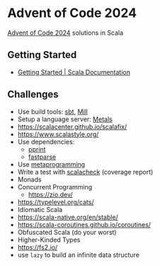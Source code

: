 # Advent of Code 2024

[Advent of Code 2024](https://adventofcode.com/2024) solutions in Scala

## Getting Started

- [Getting Started | Scala Documentation](https://docs.scala-lang.org/getting-started/install-scala.html)

## Challenges

- Use build tools: [sbt](https://www.scala-sbt.org/), [Mill](https://mill-build.org/)
- Setup a language server: [Metals](https://scalameta.org/metals/)
- https://scalacenter.github.io/scalafix/
- https://www.scalastyle.org/
- Use dependencies:
  - [pprint](https://com-lihaoyi.github.io/PPrint/)
  - [fastparse](https://github.com/com-lihaoyi/fastparse)
- Use [metaprogramming](https://docs.scala-lang.org/scala3/reference/metaprogramming/index.html)
- Write a test with [scalacheck](https://index.scala-lang.org/typelevel/scalacheck) (coverage report)
- Monads
- Concurrent Programming
  - https://zio.dev/
- https://typelevel.org/cats/
- Idiomatic Scala
- https://scala-native.org/en/stable/
- https://scala-coroutines.github.io/coroutines/
- Obfuscated Scala (do your worst)
- Higher-Kinded Types
- https://fs2.io/
- use `lazy` to build an infinite data structure


